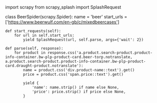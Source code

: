 import scrapy
from scrapy_splash import SplashRequest

class BeerSpider(scrapy.Spider):
    name = 'beer'
    start_urls = ['https://www.beerwulf.com/en-gb/c/mixedbeercases']

    def start_requests(self):
        for url in self.start_urls:
            yield SplashRequest(url, self.parse, args={'wait': 2})

    def parse(self, response):
        for product in response.css('a.product.search-product.product-info-container.bw-plp-product-card.beer-torp.notranslate, a.product.search-product.product-info-container.bw-plp-product-card.draught-product.notranslate'):
            name = product.css('div.product-name::text').get()
            price = product.css('span.price::text').get()

            yield {
                'name': name.strip() if name else None,
                'price': price.strip() if price else None,
            }
